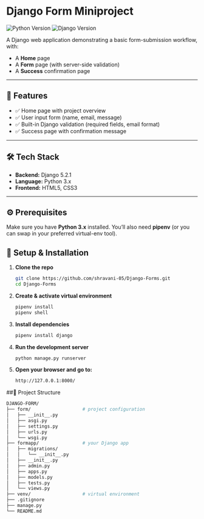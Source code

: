 # Django Form Miniproject

![Python Version](https://img.shields.io/badge/python-3.x-blue)
![Django Version](https://img.shields.io/badge/django-5.2.1-green)

A Django web application demonstrating a basic form-submission workflow, with:

- A **Home** page  
- A **Form** page (with server-side validation)  
- A **Success** confirmation page  

---

## 🎯 Features

- ✅ Home page with project overview  
- ✅ User input form (name, email, message)  
- ✅ Built-in Django validation (required fields, email format)  
- ✅ Success page with confirmation message  

---

## 🛠 Tech Stack

- **Backend:** Django 5.2.1  
- **Language:** Python 3.x  
- **Frontend:** HTML5, CSS3  

---

## ⚙️ Prerequisites

Make sure you have **Python 3.x** installed. You’ll also need **pipenv** (or you can swap in your preferred virtual-env tool).

## 🚀 Setup & Installation

1. **Clone the repo**
   ```bash
   git clone https://github.com/shravani-05/Django-Forms.git
   cd Django-Forms
2. **Create & activate virtual environment**
   ```bash
   pipenv install        
   pipenv shell
3. **Install dependencies**
   ```bash
   pipenv install django
4. **Run the development server**
   ```bash
   python manage.py runserver
5. **Open your browser and go to:**
   ```bash
   http://127.0.0.1:8000/

##📁 Project Structure

```bash
DJANGO-FORM/
├── form/                   # project configuration
│   ├── __init__.py
│   ├── asgi.py
│   ├── settings.py
│   ├── urls.py
│   └── wsgi.py
├── formapp/                # your Django app
│   ├── migrations/
│   │   └── __init__.py
│   ├── __init__.py
│   ├── admin.py
│   ├── apps.py
│   ├── models.py
│   ├── tests.py
│   └── views.py
├── venv/                   # virtual environment
├── .gitignore
├── manage.py
└── README.md

